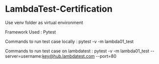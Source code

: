 # LambdaTest-Certification

Use venv folder as virtual environment

Framework Used : Pytest

Commands to run test case locally :
pytest -v -m lambda01_test

Commands to run test case on lambdatest :
pytest -v -m lambda01_test --server=username:key@hub.lambdatest.com --port=80 


